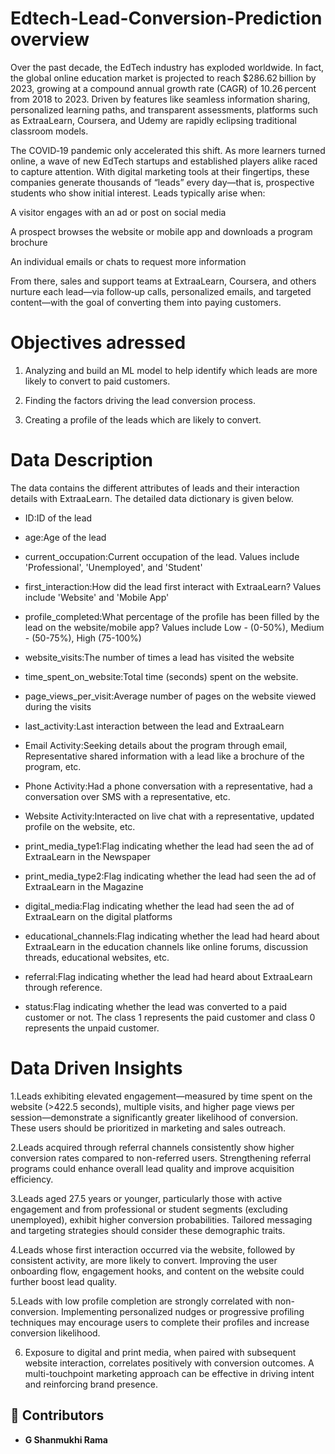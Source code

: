 # Edtech-Lead-Conversion-Prediction overview
Over the past decade, the EdTech industry has exploded worldwide. In fact, the global online education market is projected to reach $286.62 billion by 2023, growing at a compound annual growth rate (CAGR) of 10.26 percent from 2018 to 2023. Driven by features like seamless information sharing, personalized learning paths, and transparent assessments, platforms such as ExtraaLearn, Coursera, and Udemy are rapidly eclipsing traditional classroom models.

The COVID‑19 pandemic only accelerated this shift. As more learners turned online, a wave of new EdTech startups and established players alike raced to capture attention. With digital marketing tools at their fingertips, these companies generate thousands of “leads” every day—that is, prospective students who show initial interest. Leads typically arise when:

A visitor engages with an ad or post on social media

A prospect browses the website or mobile app and downloads a program brochure

An individual emails or chats to request more information

From there, sales and support teams at ExtraaLearn, Coursera, and others nurture each lead—via follow‑up calls, personalized emails, and targeted content—with the goal of converting them into paying customers.

# Objectives adressed

1. Analyzing and build an ML model to help identify which leads are more likely to convert to paid customers.

2. Finding the factors driving the lead conversion process.

3. Creating a profile of the leads which are likely to convert.

# Data Description
The data contains the different attributes of leads and their interaction details with ExtraaLearn. The detailed data dictionary is given below.

- ID:ID of the lead

- age:Age of the lead

- current_occupation:Current occupation of the lead. Values include 'Professional', 'Unemployed', and 'Student'

- first_interaction:How did the lead first interact with ExtraaLearn? Values include 'Website' and 'Mobile App'

- profile_completed:What percentage of the profile has been filled by the lead on the website/mobile app? Values include Low - (0-50%), Medium - (50-75%), High (75-100%)

- website_visits:The number of times a lead has visited the website

- time_spent_on_website:Total time (seconds) spent on the website.

- page_views_per_visit:Average number of pages on the website viewed during the visits

- last_activity:Last interaction between the lead and ExtraaLearn

- Email Activity:Seeking details about the program through email, Representative shared information with a lead like a brochure of the program, etc.
- Phone Activity:Had a phone conversation with a representative, had a conversation over SMS with a representative, etc.
- Website Activity:Interacted on live chat with a representative, updated profile on the website, etc.
- print_media_type1:Flag indicating whether the lead had seen the ad of ExtraaLearn in the Newspaper

- print_media_type2:Flag indicating whether the lead had seen the ad of ExtraaLearn in the Magazine

- digital_media:Flag indicating whether the lead had seen the ad of ExtraaLearn on the digital platforms

- educational_channels:Flag indicating whether the lead had heard about ExtraaLearn in the education channels like online forums, discussion threads, educational websites, etc.

- referral:Flag indicating whether the lead had heard about ExtraaLearn through reference.

- status:Flag indicating whether the lead was converted to a paid customer or not. The class 1 represents the paid customer and class 0 represents the unpaid customer.

# Data Driven Insights

1.Leads exhibiting elevated engagement—measured by time spent on the website (>422.5 seconds), multiple visits, and higher page views per session—demonstrate a significantly greater likelihood of conversion. These users should be prioritized in marketing and sales outreach.

2.Leads acquired through referral channels consistently show higher conversion rates compared to non-referred users. Strengthening referral programs could enhance overall lead quality and improve acquisition efficiency.

3.Leads aged 27.5 years or younger, particularly those with active engagement and from professional or student segments (excluding unemployed), exhibit higher conversion probabilities. Tailored messaging and targeting strategies should consider these demographic traits.

4.Leads whose first interaction occurred via the website, followed by consistent activity, are more likely to convert. Improving the user onboarding flow, engagement hooks, and content on the website could further boost lead quality.

5.Leads with low profile completion are strongly correlated with non-conversion. Implementing personalized nudges or progressive profiling techniques may encourage users to complete their profiles and increase conversion likelihood.

6. Exposure to digital and print media, when paired with subsequent website interaction, correlates positively with conversion outcomes. A multi-touchpoint marketing approach can be effective in driving intent and reinforcing brand presence.

## 🤝 Contributors

- **G Shanmukhi Rama**   
